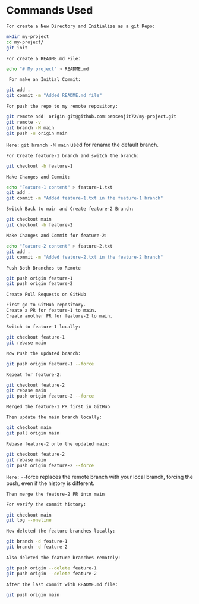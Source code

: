 # Commands Used

`For create a New Directory and Initialize as a git Repo:`
``` bash
mkdir my-project
cd my-project/
git init
```

`For create a README.md File:`
``` bash
echo "# My project" > README.md
```
` For make an Initial Commit:`
``` bash
git add .
git commit -m "Added README.md file"
```
`For push the repo to my remote repository:`
``` bash
git remote add  origin git@github.com:prosenjit72/my-project.git
git remote -v
git branch -M main
git push -u origin main
```
`Here:` `git branch -M main` used for rename the default branch.

`For Create feature-1 branch and switch the branch:`
``` bash
git checkout -b feature-1
```
`Make Changes and Commit:`
``` bash
echo "Feature-1 content" > feature-1.txt
git add .
git commit -m "Added feature-1.txt in the feature-1 branch"
```
`Switch Back to main and Create feature-2 Branch:`
``` bash
git checkout main
git checkout -b feature-2
```
`Make Changes and Commit for feature-2:`
``` bash
echo "Feature-2 content" > feature-2.txt
git add .
git commit -m "Added feature-2.txt in the feature-2 branch"
```
`Push Both Branches to Remote`
``` bash
git push origin feature-1
git push origin feature-2
```
`Create Pull Requests on GitHub`
``` bash
First go to GitHub repository.
Create a PR for feature-1 to main.
Create another PR for feature-2 to main.
```
`Switch to feature-1 locally:`
``` bash
git checkout feature-1
git rebase main
```
`Now Push the updated branch:`
``` bash
git push origin feature-1 --force
```
`Repeat for feature-2:`
``` bash
git checkout feature-2
git rebase main
git push origin feature-2 --force
```
`Merged the feature-1 PR first in GitHub`

`Then update the main branch locally:`
``` bash
git checkout main
git pull origin main
```
`Rebase feature-2 onto the updated main:`
``` bash
git checkout feature-2
git rebase main
git push origin feature-2 --force
```
`Here:` --force replaces the remote branch with your local branch, forcing the push, even if the history is different.

`Then merge the feature-2 PR into main`

`For verify the commit history:`
``` bash
git checkout main
git log --oneline
```
`Now deleted the feature branches locally:`
``` bash
git branch -d feature-1
git branch -d feature-2
```
`Also deleted the feature branches remotely:`
``` bash
git push origin --delete feature-1
git push origin --delete feature-2
```
`After the last commit with README.md file:`
``` bash
git push origin main
``` 
